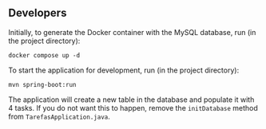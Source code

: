 
## Developers

Initially, to generate the Docker container with the MySQL database, run (in the project directory):

```docker compose up -d```

To start the application for development, run (in the project directory):

```mvn spring-boot:run```

The application will create a new table in the database and populate it with 4 tasks.
If you do not want this to happen, remove the `initDatabase` method from `TarefasApplication.java`.
